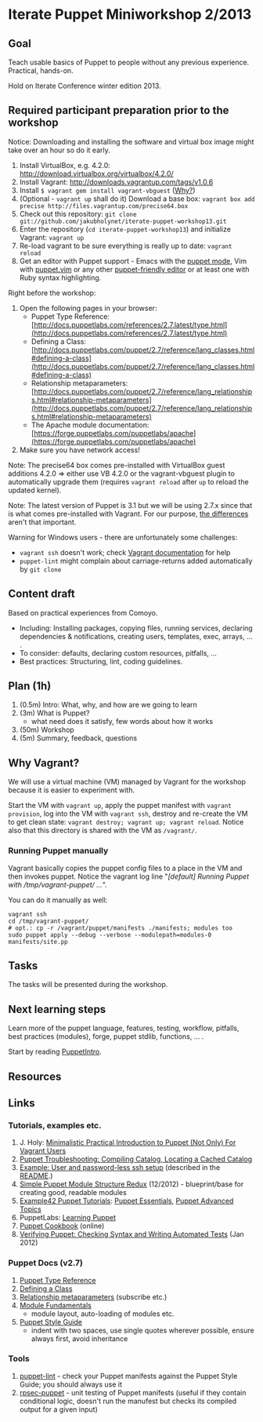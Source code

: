 Iterate Puppet Miniworkshop 2/2013
==================================

Goal
----

Teach usable basics of Puppet to people without any previous
experience. Practical, hands-on.

Hold on Iterate Conference winter edition 2013.

Required participant preparation prior to the workshop
------------------------------------------------------

Notice: Downloading and installing the software and virtual box image
might take over an hour so do it early.

1. Install VirtualBox, e.g. 4.2.0: http://download.virtualbox.org/virtualbox/4.2.0/
2. Install Vagrant: http://downloads.vagrantup.com/tags/v1.0.6
3. Install `$ vagrant gem install vagrant-vbguest` ([Why?](http://theholyjava.wordpress.com/wiki/tools/vagrant-notes/#tip_install_vagrant-vbguest))
4. (Optional - `vagrant up` shall do it) Download a base box: `vagrant box add precise http://files.vagrantup.com/precise64.box`
5. Check out this repository: `git clone git://github.com/jakubholynet/iterate-puppet-workshop13.git`
6. Enter the repository (`cd iterate-puppet-workshop13`) and
initialize Vagrant: `vagrant up`
7. Re-load vagrant to be sure everything is really up to date: `vagrant
reload`
8. Get an editor with Puppet support - Emacs with the
[puppet mode](https://github.com/puppetlabs/puppet-syntax-emacs/blob/master/puppet-mode.el),
Vim with
[puppet.vim](http://downloads.puppetlabs.com/puppet/puppet.vim) or any
other
[puppet-friendly editor](http://projects.puppetlabs.com/projects/1/wiki/Editor_Tips)
or at least one with Ruby syntax highlighting.

Right before the workshop:

1. Open the following pages in your browser:
   * Puppet Type Reference:
   [http://docs.puppetlabs.com/references/2.7.latest/type.html](http://docs.puppetlabs.com/references/2.7.latest/type.html)
   * Defining a Class:
   [http://docs.puppetlabs.com/puppet/2.7/reference/lang_classes.html#defining-a-class](http://docs.puppetlabs.com/puppet/2.7/reference/lang_classes.html#defining-a-class)
   * Relationship metaparameters:
[http://docs.puppetlabs.com/puppet/2.7/reference/lang_relationships.html#relationship-metaparameters](http://docs.puppetlabs.com/puppet/2.7/reference/lang_relationships.html#relationship-metaparameters)
   * The Apache module documentation: [https://forge.puppetlabs.com/puppetlabs/apache](https://forge.puppetlabs.com/puppetlabs/apache)
2. Make sure you have network access!

Note: The precise64 box comes pre-installed with VirtualBox guest additions
4.2.0 => either use VB 4.2.0 or the vagrant-vbguest plugin to
automatically upgrade them (requires `vagrant reload` after `up` to
reload the updated kernel).

Note: The latest version of Puppet is 3.1 but we will be using 2.7.x
since that is what comes pre-installed with Vagrant. For our purpose,
[the differences](http://docs.puppetlabs.com/puppet/3/reference/release_notes.html)
aren't that important.

Warning for Windows users - there are unfortunately some challenges:
* `vagrant ssh` doesn't work; check [Vagrant documentation](http://docs-v1.vagrantup.com/v1/docs/getting-started/ssh.html) for help
* `puppet-lint` might complain about carriage-returns added automatically by `git clone`

Content draft
-------------

Based on practical experiences from Comoyo.

* Including: Installing packages, copying files, running services,
declaring dependencies & notifications, creating users, templates,
exec, arrays, ...
.
* To consider: defaults, declaring custom resources, pitfalls, ...
* Best practices: Structuring, lint, coding guidelines.

Plan (1h)
---------

1. (0.5m) Intro: What, why, and how are we going to learn
2. (3m) What is Puppet?
    * what need does it satisfy, few words about how it works
3. (50m) Workshop
4. (5m) Summary, feedback, questions

Why Vagrant?
------------

We will use a virtual machine (VM) managed by Vagrant for the workshop
because it is easier to experiment with.

Start the VM with `vagrant up`, apply the puppet manifest with
`vagrant provision`, log into the VM with `vagrant ssh`, destroy and
re-create the VM to get clean state: `vagrant destroy; vagrant up;
vagrant reload`. Notice also that this directory is shared with the VM
as `/vagrant/`.

### Running Puppet manually

Vagrant basically copies the puppet config files to a place in the VM
and then invokes puppet. Notice the vagrant log line "*[default]
Running Puppet with /tmp/vagrant-puppet/ ...*".

You can do it manually as well:

    vagrant ssh
    cd /tmp/vagrant-puppet/
    # opt.: cp -r /vagrant/puppet/manifests ./manifests; modules too
    sudo puppet apply --debug --verbose --modulepath=modules-0 manifests/site.pp

Tasks
-----

The tasks will be presented during the workshop.

Next learning steps
-------------------

Learn more of the puppet language, features, testing, workflow, pitfalls, best practices
(modules), forge, puppet stdlib, functions, ... .

Start by reading [PuppetIntro][PuppetIntro].

Resources
---------

[R1]: http://docs.puppetlabs.com/references/2.7.latest/type.html "Puppet Type Reference"

Links
-----

### Tutorials, examples etc.
1. J. Holy: [Minimalistic Practical Introduction to Puppet (Not Only) For Vagrant Users][PuppetIntro]
2. [Puppet Troubleshooting: Compiling Catalog, Locating a Cached Catalog](http://theholyjava.wordpress.com/2012/10/17/puppet-where-to-find-the-cached-catalog-on-client/)
3. [Example: User and password-less ssh setup](https://github.com/iterate/codecamp2012/blob/puppet/manifests/my-user.pp)
(described in the
[README](https://github.com/iterate/codecamp2012/blob/puppet/README.md).)
4. [Simple Puppet Module Structure Redux](http://www.devco.net/archives/2012/12/13/simple-puppet-module-structure-redux.php)
(12/2012) - blueprint/base for creating good, readable modules
5. [Example42 Puppet Tutorials](http://www.example42.com/?q=Example42PuppetTutorials):
[Puppet Essentials](http://example42.com/tutorials/build/deck/essentials/),
[Puppet Advanced Topics](http://example42.com/tutorials/build/deck/advanced/)
6. PuppetLabs: [Learning Puppet](http://docs.puppetlabs.com/learning/)
7. [Puppet Cookbook](http://www.puppetcookbook.com/) (online)
8. [Verifying Puppet: Checking Syntax and Writing Automated Tests](https://puppetlabs.com/blog/verifying-puppet-checking-syntax-and-writing-automated-tests/)
(Jan 2012)

### Puppet Docs (v2.7)
1. [Puppet Type Reference](http://docs.puppetlabs.com/references/2.7.latest/type.html)
2. [Defining a Class](http://docs.puppetlabs.com/puppet/2.7/reference/lang_classes.html#defining-a-class)
3. [Relationship metaparameters](http://docs.puppetlabs.com/puppet/2.7/reference/lang_relationships.html#relationship-metaparameters)
(subscribe etc.)
4. [Module Fundamentals](http://docs.puppetlabs.com/puppet/2.7/reference/modules_fundamentals.html)
    - module layout, auto-loading of modules etc.
5. [Puppet Style Guide](http://docs.puppetlabs.com/guides/style_guide.html)
    - indent with two spaces, use single quotes wherever possible, ensure
always first, avoid inheritance

### Tools
1. [puppet-lint](http://puppet-lint.com/) - check your
Puppet manifests against the Puppet Style Guide; you should always use it
2. [rpsec-puppet](http://rspec-puppet.com/) - unit testing of Puppet
manifests (useful if they contain conditional logic, doesn't run the
manufest but checks its compiled output for a given input)


[PuppetIntro]:
http://theholyjava.wordpress.com/2012/08/13/minimalistic-practical-introduction-to-puppet-for-vagrant-users/ "Minimalistic Practical Introduction to Puppet (Not Only) For Vagrant Users"

